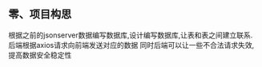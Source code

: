## 零、项目构思


根据之前的jsonserver数据编写数据库,设计编写数据库,让表和表之间建立联系.
后端根据axios请求向前端发送对应的数据
同时后端可以让一些不合法请求失效,提高数据安全稳定性